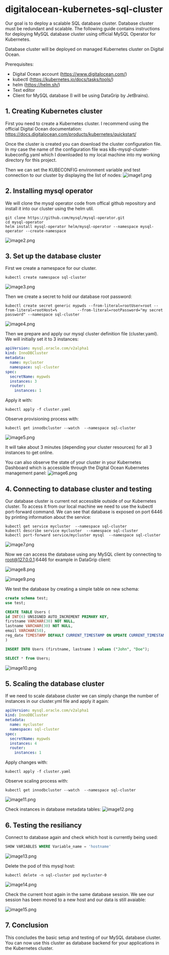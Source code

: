 # digitalocean-kubernetes-sql-cluster

Our goal is to deploy a scalable SQL database cluster. Database cluster must be redundant and scalable.
The following guide contains instructions for deploying MySQL database cluster using official MySQL Operator for Kubernetes.

Database cluster will be deployed on managed Kubernetes cluster on Digital Ocean.

Prerequisites:
- Digital Ocean account (https://www.digitalocean.com/)
- kubectl (https://kubernetes.io/docs/tasks/tools/)
- helm (https://helm.sh/)
- Text editor
- Client for MySQL database (I will be using DataGrip by JetBrains).

## 1. Creating Kubernetes cluster

First you need to create a Kubernetes cluster. I recommend using the official Digital Ocean documentation: https://docs.digitalocean.com/products/kubernetes/quickstart/

Once the cluster is created you can download the cluster configuration file. In my case the name of the configuration file was k8s-mysql-cluster-kubeconfig.yaml which I downloaded to my local machine into my working directory for this project.

Then we can set the KUBECONFIG environment variable and test connection to our cluster by displaying the list of nodes:
![image1.png](images/image1.png)

## 2. Installing mysql operator

We will clone the mysql operator code from offical github repository and install it into our cluster using the helm util.
```
git clone https://github.com/mysql/mysql-operator.git
cd mysql-operator
helm install mysql-operator helm/mysql-operator --namespace mysql-operator --create-namespace
```
![image2.png](images/image2.png)

## 3. Set up the database cluster

First we create a namespace for our cluster. 
```
kubectl create namespace sql-cluster
```
![image3.png](images/image3.png)

Then we create a secret to hold our database root password:
```
kubectl create secret generic mypwds --from-literal=rootUser=root --from-literal=rootHost=%         --from-literal=rootPassword="my secret password" --namespace sql-cluster
```
![image4.png](images/image4.png)

Then we prepare and apply our mysql cluster definition file (cluster.yaml). We will initially set it to 3 instances:
```yaml
apiVersion: mysql.oracle.com/v2alpha1
kind: InnoDBCluster
metadata:
  name: mycluster
  namespace: sql-cluster
spec:
  secretName: mypwds
  instances: 3
  router:
    instances: 1
```    

Apply it with:
```
kubectl apply -f cluster.yaml
```

Observe provisioning process with:
```
kubectl get innodbcluster --watch  --namespace sql-cluster
```

![image5.png](images/image5.png)

It will take about 3 minutes (depending your cluster resources) for all 3 instances to get online.

You can also observe the state of your cluster in your Kubernetes Dashboard which is accessible through the Digital Ocean Kubernetes management panel:
![image6.png](images/image6.png)


## 4. Connecting to database cluster and testing 

Our database cluster is current not accessible outside of our Kubernetes cluster. To access it from our local machine we need to use the kubectl port-forward command. We can see that database is exposed on port 6446 by printing information about the service:

```
kubectl get service mycluster  --namespace sql-cluster
kubectl describe service mycluster  --namespace sql-cluster
kubectl port-forward service/mycluster mysql  --namespace sql-cluster
```
![image7.png](images/image7.png)

Now we can access the database using any MySQL client by connecting to root@127.0.0.1:6446 for example in DataGrip client:

![image8.png](images/image8.png)

![image9.png](images/image9.png)

We test the database by creating a simple table on new schema:
```sql
create schema test;
use test;

CREATE TABLE Users (
id INT(6) UNSIGNED AUTO_INCREMENT PRIMARY KEY,
firstname VARCHAR(30) NOT NULL,
lastname VARCHAR(30) NOT NULL,
email VARCHAR(50),
reg_date TIMESTAMP DEFAULT CURRENT_TIMESTAMP ON UPDATE CURRENT_TIMESTAMP
)

INSERT INTO Users (firstname, lastname ) values ("John", "Doe");

SELECT * from Users;
```

![image10.png](images/image10.png)

## 5. Scaling the database cluster

If we need to scale database cluster we can simply change the number of instances in our cluster.yml file and apply it again:

```yaml
apiVersion: mysql.oracle.com/v2alpha1
kind: InnoDBCluster
metadata:
  name: mycluster
  namespace: sql-cluster
spec:
  secretName: mypwds
  instances: 4
  router:
    instances: 1
```

Apply changes with:
```
kubectl apply -f cluster.yaml
```

Observe scaling process with:
```
kubectl get innodbcluster --watch  --namespace sql-cluster
```

![image11.png](images/image11.png)

Check instances in database metadata tables:
![image12.png](images/image12.png)

## 6. Testing the resiliancy

Connect to database again and check which host is currently being used:
```sql
SHOW VARIABLES WHERE Variable_name = 'hostname'
```
![image13.png](images/image13.png)

Delete the pod of this mysql host:
```
kubectl delete -n sql-cluster pod mycluster-0
```
![image14.png](images/image14.png)

Check the current host again in the same database session. We see our session has been moved to a new host and our data is still avaiable:

![image15.png](images/image15.png)


## 7. Conclusion

This concludes the basic setup and testing of our MySQL database cluster.
You can now use this cluster as database backend for your applications in the Kubernetes cluster.
